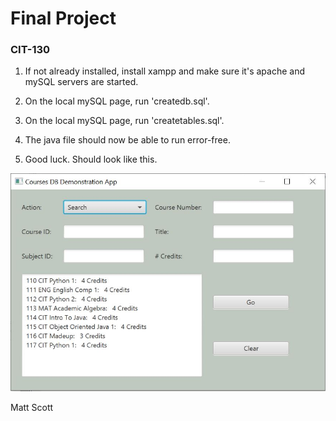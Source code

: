 # Final Project  
### CIT-130
1. If not already installed, install xampp and make sure it's apache and mySQL servers are started.

2. On the local mySQL page, run 'createdb.sql'.

3. On the local mySQL page, run 'createtables.sql'.

4. The java file should now be able to run error-free.  

5. Good luck.  Should look like this.  

  
![alt text](https://github.com/matts207/Object-Oriented-Java-1/blob/master/scottFinal/Capture.JPG)


Matt Scott  


